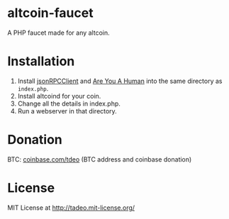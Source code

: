 altcoin-faucet
==============

A PHP faucet made for any altcoin. 

Installation
============

1. Install [jsonRPCClient](http://jsonrpcphp.org/) and [Are You A Human](http://areyouahuman.com) into the same directory as `index.php`.
2. Install altcoind for your coin.
3. Change all the details in index.php.
4. Run a webserver in that directory.


Donation
======
BTC: [coinbase.com/tdeo](https://coinbase.com/tdeo) (BTC address and coinbase donation)

License
=======
MIT License at http://tadeo.mit-license.org/
